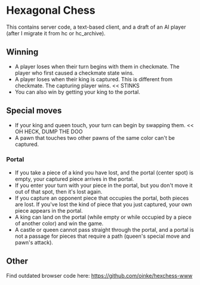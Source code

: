 # Hexagonal Chess

This contains server code, a text-based client, and a draft of an AI player (after I migrate it from hc or hc_archive).

## Winning

* A player loses when their turn begins with them in checkmate. The player who first caused a checkmate state wins. 
* A player loses when their king is captured. This is different from checkmate. The capturing player wins. << STINKS
* You can also win by getting your king to the portal.

## Special moves

* If your king and queen touch, your turn can begin by swapping them. << OH HECK, DUMP THE DOO
* A pawn that touches two other pawns of the same color can't be captured.

### Portal

* If you take a piece of a kind you have lost, and the portal (center spot) is empty, your captured piece arrives in the portal.
* If you enter your turn with your piece in the portal, but you don't move it out of that spot, then it's lost again.
* If you capture an opponent piece that occupies the portal, both pieces are lost. If you've lost the kind of piece that you just captured, your own piece appears in the portal.
* A king can land on the portal (while empty or while occupied by a piece of another color) and win the game.
* A castle or queen cannot pass straight through the portal, and a portal is not a passage for pieces that require a path (queen's special move and pawn's attack).

## Other

Find outdated browser code here: https://github.com/oinke/hexchess-www
